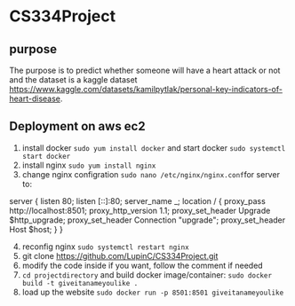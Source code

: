 # CS334Project

## purpose
The purpose is to predict whether someone will have a heart attack or not and the dataset is a kaggle dataset https://www.kaggle.com/datasets/kamilpytlak/personal-key-indicators-of-heart-disease.

## Deployment on aws ec2
1. install docker `sudo yum install docker` and start docker `sudo systemctl start docker`
2. install nginx `sudo yum install nginx`
3. change nginx configration `sudo nano /etc/nginx/nginx.conf`for server to:

server {
     listen 80;
     listen [::]:80;
     server_name _;
     location / {
         proxy_pass http://localhost:8501;
         proxy_http_version 1.1;
         proxy_set_header Upgrade $http_upgrade;
         proxy_set_header Connection "upgrade";
         proxy_set_header Host $host;
     }
}
  
  
4. reconfig nginx `sudo systemctl restart nginx`
5. git clone https://github.com/LupinC/CS334Project.git
6. modify the code inside if you want, follow the comment if needed
7. `cd projectdirectory` and build docker image/container: `sudo docker build -t giveitanameyoulike .`
8. load up the website `sudo docker run -p 8501:8501 giveitanameyoulike`
